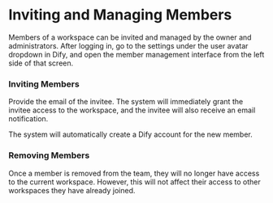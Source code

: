 # Inviting and Managing Members

Members of a workspace can be invited and managed by the owner and administrators. After logging in, go to the settings under the user avatar dropdown in Dify, and open the member management interface from the left side of that screen.

### Inviting Members

Provide the email of the invitee. The system will immediately grant the invitee access to the workspace, and the invitee will also receive an email notification.

The system will automatically create a Dify account for the new member.

### Removing Members

Once a member is removed from the team, they will no longer have access to the current workspace. However, this will not affect their access to other workspaces they have already joined.